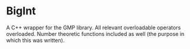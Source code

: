 # BigInt

A C++ wrapper for the GMP library.
All relevant overloadable operators overloaded.
Number theoretic functions included as well (the purpose in which this was written).
